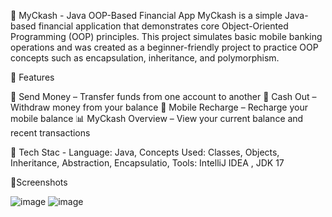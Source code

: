 📱 MyCkash - Java OOP-Based Financial App MyCkash is a simple Java-based financial application that demonstrates core Object-Oriented Programming (OOP) principles. This project simulates basic mobile banking operations and was created as a beginner-friendly project to practice OOP concepts such as encapsulation, inheritance, and polymorphism.

🚀 Features

💸 Send Money – Transfer funds from one account to another 
🏧 Cash Out – Withdraw money from your balance 
📲 Mobile Recharge – Recharge your mobile balance 
📊 MyCkash Overview – View your current balance and recent transactions

🧱 Tech Stac - 
Language: Java, Concepts Used: Classes, Objects, Inheritance, Abstraction, Encapsulatio, Tools: IntelliJ IDEA , JDK 17

📸Screenshots

![image](https://github.com/user-attachments/assets/247120aa-b7bf-4456-aaa1-9e5104201a5c)
![image](https://github.com/user-attachments/assets/8825d407-077a-4da0-9ff4-6e980351843f)

